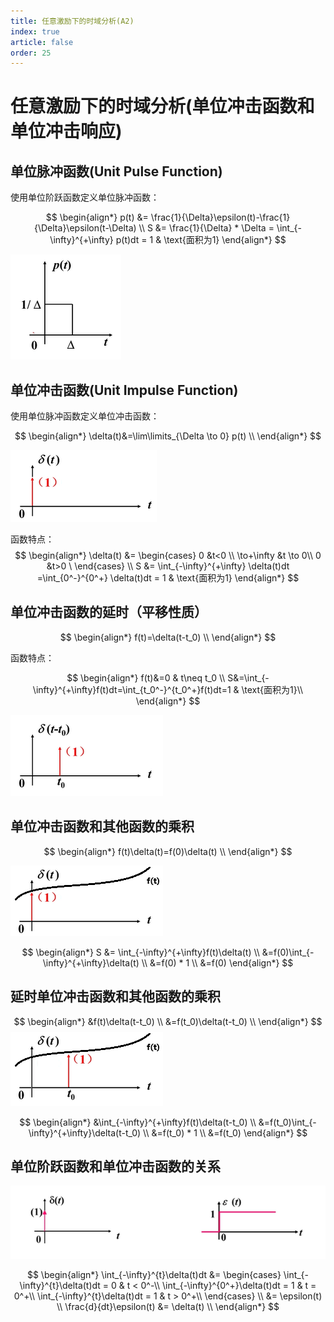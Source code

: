 ```yaml
---
title: 任意激励下的时域分析(A2)
index: true
article: false
order: 25
---
```


# 任意激励下的时域分析(单位冲击函数和单位冲击响应)


## 单位脉冲函数(Unit Pulse Function)

使用单位阶跃函数定义单位脉冲函数：

$$
\begin{align*}
    p(t) &= \frac{1}{\Delta}\epsilon(t)-\frac{1}{\Delta}\epsilon(t-\Delta) \\
    S &= \frac{1}{\Delta} * \Delta = \int_{-\infty}^{+\infty} p(t)dt = 1 & \text{面积为1}
\end{align*}
$$

![alt text](assets/images/image-35.png)


<Desmos :expressions="[
        {latex:`\\epsilon(t)=\\left\\{t<0:0,t>0:1\\right\\}`,hidden:true},
        {latex:`p(t)=\\frac{1}{\\Delta}\\epsilon(t)-\\frac{1}{\\Delta}\\epsilon(t-\\Delta)`},
        {latex:`\\Delta=1`,playing:true,sliderBounds: {min: '0',max:'1'}},
        {latex:`S=\\int_{-\\infty}^{+\\infty}p(t)dt`},
        {latex:`0\\le y\\le p(x)`},
    ]"
/>

## 单位冲击函数(Unit Impulse Function)

使用单位脉冲函数定义单位冲击函数：

$$
\begin{align*}
    \delta(t)&=\lim\limits_{\Delta \to 0} p(t) \\
\end{align*}
$$

![alt text](assets/images/image-37.png)

函数特点：
$$
\begin{align*}
    \delta(t) &= 
        \begin{cases}
            0 &t<0 \\
            \to+\infty &t \to 0\\
            0 &t>0 \
        \end{cases} \\
    S &= \int_{-\infty}^{+\infty} \delta(t)dt =\int_{0^-}^{0^+} \delta(t)dt = 1 & \text{面积为1}
\end{align*}
$$


<Desmos :expressions="[
        {latex:`\\epsilon(t)=\\left\\{t<0:0,t>0:1\\right\\}`,hidden:true},
        {latex:`p(t)=\\frac{1}{\\Delta}\\epsilon(t)-\\frac{1}{\\Delta}\\epsilon(t-\\Delta)`},
        {latex:`\\Delta=0.1`,sliderBounds: {min: '0',max:'1'}},
        {latex:`\\delta(t)=p(t)`},
        {latex:`S=\\int_{-\\infty}^{+\\infty}p(t)dt`},
        {latex:`0\\le y\\le \\delta(x)`},
    ]"
/>


## 单位冲击函数的延时（平移性质）

$$
\begin{align*}
    f(t)=\delta(t-t_0) \\
\end{align*}
$$

函数特点：

$$
\begin{align*}
    f(t)&=0 & t\neq t_0 \\
    S&=\int_{-\infty}^{+\infty}f(t)dt=\int_{t_0^-}^{t_0^+}f(t)dt=1  & \text{面积为1}\\
\end{align*}
$$

![alt text](assets/images/image-36.png)

<Desmos :expressions="[
        {latex:`\\epsilon(t)=\\left\\{t<0:0,t>0:1\\right\\}`,hidden:true},
        {latex:`p(t)=\\frac{1}{\\Delta}\\epsilon(t)-\\frac{1}{\\Delta}\\epsilon(t-\\Delta)`,hidden:true},
        {latex:`\\Delta=0.1`,sliderBounds: {min: '0',max:'1'}},
        {latex:`\\delta(t)=p(t)`,hidden:true},
        {latex:`f(t)=\\delta(t-t_{0})`},
        {latex:`t_{0}=1`,playing:true,sliderBounds: {min: '0',max:'1'}},
        {latex:`S=\\int_{-\\infty}^{+\\infty}f(t)dt`},
        {latex:`0\\le y\\le f(x)`},
    ]"
/>


## 单位冲击函数和其他函数的乘积

$$
\begin{align*}
    f(t)\delta(t)=f(0)\delta(t) \\
\end{align*}
$$

![alt text](assets/images/image-38.png)

$$
\begin{align*}
    S &= \int_{-\infty}^{+\infty}f(t)\delta(t) \\
    &=f(0)\int_{-\infty}^{+\infty}\delta(t) \\
    &=f(0) * 1 \\
    &=f(0) 
\end{align*}
$$

## 延时单位冲击函数和其他函数的乘积

$$
\begin{align*}
    &f(t)\delta(t-t_0)  \\
    &=f(t_0)\delta(t-t_0) \\
\end{align*}
$$
![alt text](assets/images/image-39.png)

$$
\begin{align*}
    &\int_{-\infty}^{+\infty}f(t)\delta(t-t_0) \\
    &=f(t_0)\int_{-\infty}^{+\infty}\delta(t-t_0) \\
    &=f(t_0) * 1 \\
    &=f(t_0) 
\end{align*}
$$


## 单位阶跃函数和单位冲击函数的关系

![alt text](assets/images/image-40.png)

$$
\begin{align*}
    \int_{-\infty}^{t}\delta(t)dt &=
    \begin{cases}
        \int_{-\infty}^{t}\delta(t)dt = 0  & t < 0^-\\
        \int_{-\infty}^{0^+}\delta(t)dt = 1 & t = 0^+\\
        \int_{-\infty}^{t}\delta(t)dt = 1 & t > 0^+\\
    \end{cases} \\
    &= \epsilon(t) \\
    \frac{d}{dt}\epsilon(t) &= \delta(t) \\
\end{align*}
$$
